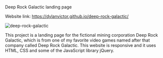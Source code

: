 Deep Rock Galactic landing page

Website link: https://dylanvictor.github.io/deep-rock-galactic/

![deep-rock-galactic](https://user-images.githubusercontent.com/63017226/212769230-29453d21-fbb7-44d3-aefc-16c9a8e44ca0.png)

This project is a landing page for the fictional mining corporation Deep Rock Galactic, which is from one of my favorite video games named after that company called Deep Rock Galactic. This website is responsive and it uses HTML, CSS and some of the JavaScript library jQuery.
